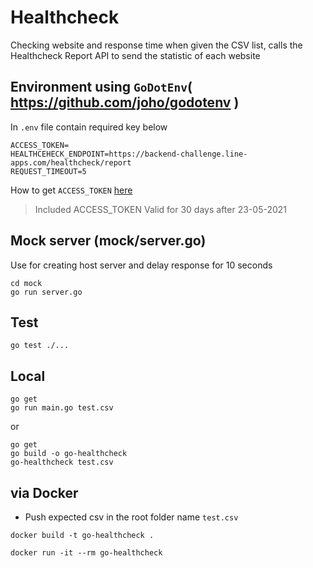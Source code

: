 # Healthcheck
 Checking website and response time when given the CSV list, calls the Healthcheck Report API to send the statistic of each website

## Environment using `GoDotEnv`( https://github.com/joho/godotenv )
In `.env` file contain required key below
```
ACCESS_TOKEN=
HEALTHCEHECK_ENDPOINT=https://backend-challenge.line-apps.com/healthcheck/report
REQUEST_TIMEOUT=5
```

How to get `ACCESS_TOKEN` [here](https://developers.line.biz/en/docs/line-login/integrate-line-login/)

> Included ACCESS_TOKEN Valid for 30 days after 23-05-2021

## Mock server (mock/server.go)
Use for creating host server and delay response for 10 seconds
```shell
cd mock
go run server.go
``` 

## Test

```shell
go test ./...
```
## Local
```shell
go get
go run main.go test.csv
```
or 
```shell
go get 
go build -o go-healthcheck
go-healthcheck test.csv
```

## via Docker
 * Push expected csv in the root folder name `test.csv`
 ```shell
 docker build -t go-healthcheck .

 docker run -it --rm go-healthcheck
 ```

